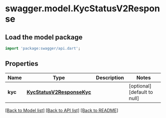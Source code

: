 # swagger.model.KycStatusV2Response

## Load the model package
```dart
import 'package:swagger/api.dart';
```

## Properties
Name | Type | Description | Notes
------------ | ------------- | ------------- | -------------
**kyc** | [**KycStatusV2ResponseKyc**](KycStatusV2ResponseKyc.md) |  | [optional] [default to null]

[[Back to Model list]](../README.md#documentation-for-models) [[Back to API list]](../README.md#documentation-for-api-endpoints) [[Back to README]](../README.md)


